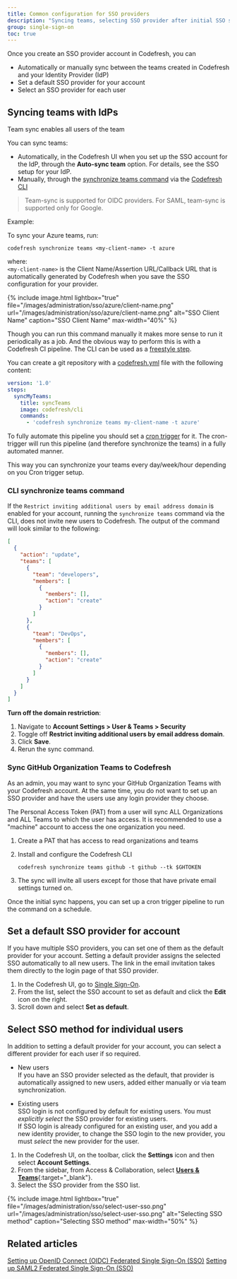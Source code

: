 ```yaml
---
title: Common configuration for SSO providers
description: "Syncing teams, selecting SSO provider after initial SSO setup"
group: single-sign-on
toc: true
---
```


Once you create an SSO provider account in Codefresh, you can 
* Automatically or manually sync between the teams created in Codefresh and your Identity Provider (IdP)
* Set a default SSO provider for your account
* Select an SSO provider for each user


## Syncing teams with IdPs
Team sync enables all users of the team

You can sync teams:
* Automatically, in the Codefresh UI when you set up the SSO account for the IdP, through the **Auto-sync team** option. For details, see the SSO setup for your IdP.
* Manually, through the [synchronize teams command](https://codefresh-io.github.io/cli/teams/synchronize-teams/) via the [Codefresh CLI](https://codefresh-io.github.io/cli/) 

> Team-sync is supported for OIDC providers. For SAML, team-sync is supported only for Google.


Example: 

To sync your Azure teams, run: 


```shell
codefresh synchronize teams <my-client-name> -t azure
```
where:  
`<my-client-name>` is the Client Name/Assertion URL/Callback URL that is automatically generated by Codefresh when you save the SSO configuration for your provider.


{% include image.html
lightbox="true"
file="/images/administration/sso/azure/client-name.png"
url="/images/administration/sso/azure/client-name.png"
alt="SSO Client Name"
caption="SSO Client Name"
max-width="40%"
%}


Though you can run this command manually it makes more sense to run it periodically as a job. And the obvious
way to perform this is with a Codefresh CI pipeline. The CLI can be used as a [freestyle step]({{site.baseurl}}/docs/codefresh-yaml/steps/freestyle/).

You can create a git repository with a [codefresh.yml]({{site.baseurl}}/docs/codefresh-yaml/what-is-the-codefresh-yaml/) file with the following content:

```yaml
version: '1.0'
steps:
  syncMyTeams:
    title: syncTeams
    image: codefresh/cli
    commands:
      - 'codefresh synchronize teams my-client-name -t azure'
```

To fully automate this pipeline you should set a [cron trigger]({{site.baseurl}}/docs/configure-ci-cd-pipeline/triggers/cron-triggers/) for it. The cron-trigger will run this pipeline (and therefore synchronize the teams) in a fully automated manner.

This way you can synchronize your teams every day/week/hour depending on you Cron trigger setup.

### CLI synchronize teams command

If the `Restrict inviting additional users by email address domain` is enabled for your account, running the `synchronize teams` command via the CLI, does not invite new users to Codefresh. The output of the command will look similar to the following:

```json
[
  {
    "action": "update",
    "teams": [
      {
        "team": "developers",
        "members": [
          {
            "members": [],
            "action": "create"
          }
        ]
      },
      {
        "team": "DevOps",
        "members": [
          {
            "members": [],
            "action": "create"
          }
        ]
      }
    ]
  }
]
```

**Turn off the domain restriction**:

1. Navigate to **Account Settings > User & Teams > Security**
1. Toggle off **Restrict inviting additional users by email address domain**.
1. Click **Save**.
1. Rerun the sync command.

### Sync GitHub Organization Teams to Codefresh

As an admin, you may want to sync your GitHub Organization Teams with your Codefresh account. At the same time, you do not want to set up an SSO provider and have the users use any login provider they choose.

The Personal Access Token (PAT) from a user will sync ALL Organizations and ALL Teams to which the user has access. It is recommended to use a "machine" account to access the one organization you need.

1. Create a PAT that has access to read organizations and teams
1. Install and configure the Codefresh CLI

    `codefresh synchronize teams github -t github --tk $GHTOKEN`

1. The sync will invite all users except for those that have private email settings turned on.

Once the initial sync happens, you can set up a cron trigger pipeline to run the command on a schedule.

## Set a default SSO provider for account

If you have multiple SSO providers, you can set one of them as the default provider for your account. 
Setting a default provider assigns the selected SSO automatically to all new users. The link in the email invitation takes them directly to the login page of that SSO provider.

1. In the Codefresh UI, go to [Single Sign-On](https://g.codefresh.io/2.0/account-settings/single-sign-on).
1. From the list, select the SSO account to set as default and click the **Edit** icon on the right.
1. Scroll down and select **Set as default**. 
<!---change screenshot
{% include image.html
lightbox="true"
file="/images/administration/sso/default-sso.png"
url="/images/administration/sso/default-sso.png"
alt="Default SSO provider"
caption="Default SSO provider"
max-width="90%"
%} -->


## Select SSO method for individual users

In addition to setting a default provider for your account, you can select a different provider for each user if so required.  
* New users   
  If you have an SSO provider selected as the default, that provider is automatically assigned to new users, added either manually or via team synchronization.  

* Existing users  
  SSO login is not configured by default for existing users. You must _explicitly select_ the SSO provider for existing users.  
  If SSO login is already configured for an existing user, and you add a new identity provider, to change the SSO login to the new provider, you must _select_ the new provider for the user. 

1. In the Codefresh UI, on the toolbar, click the **Settings** icon and then select **Account Settings**.
1. From the sidebar, from Access & Collaboration, select [**Users & Teams**](https://g.codefresh.io/account-admin/collaborators/users){:target="\_blank"}.   
1. Select the SSO provider from the SSO list.

{% include image.html
lightbox="true"
file="/images/administration/sso/select-user-sso.png"
url="/images/administration/sso/select-user-sso.png"
alt="Selecting SSO method"
caption="Selecting SSO method"
max-width="50%"
%}

## Related articles
[Setting up OpenID Connect (OIDC) Federated Single Sign-On (SSO)]({{site.baseurl}}/docs/administration/single-sign-on/oidc)
[Setting up SAML2 Federated Single Sign-On (SSO)]({{site.baseurl}}/docs/administration/single-sign-on/saml-setup)



